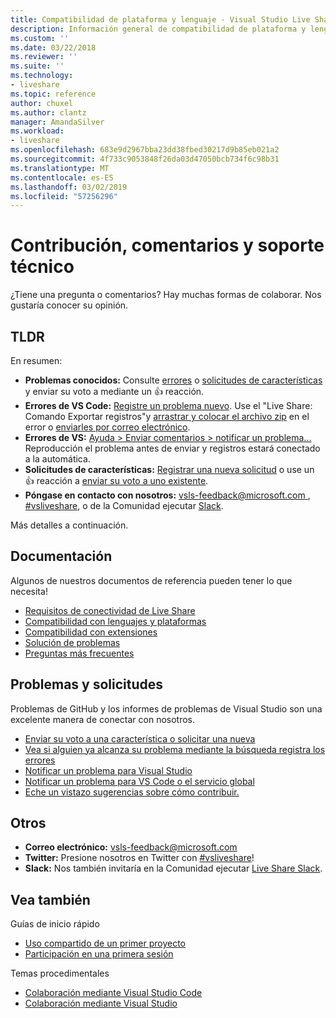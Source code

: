 ```yaml
---
title: Compatibilidad de plataforma y lenguaje - Visual Studio Live Share | Microsoft Docs
description: Información general de compatibilidad de plataforma y lenguaje para Visual Studio Live share.
ms.custom: ''
ms.date: 03/22/2018
ms.reviewer: ''
ms.suite: ''
ms.technology:
- liveshare
ms.topic: reference
author: chuxel
ms.author: clantz
manager: AmandaSilver
ms.workload:
- liveshare
ms.openlocfilehash: 683e9d2967bba23dd38fbed30217d9b85eb021a2
ms.sourcegitcommit: 4f733c9053848f26da03d47050bcb734f6c98b31
ms.translationtype: MT
ms.contentlocale: es-ES
ms.lasthandoff: 03/02/2019
ms.locfileid: "57256296"
---
```

<!--
Copyright © Microsoft Corporation
All rights reserved.
Creative Commons Attribution 4.0 License (International): https://creativecommons.org/licenses/by/4.0/legalcode
-->

# <a name="contributing-feedback-and-support"></a>Contribución, comentarios y soporte técnico

¿Tiene una pregunta o comentarios? Hay muchas formas de colaborar. Nos gustaría conocer su opinión.

## <a name="tldr"></a>TLDR

En resumen:

- **Problemas conocidos:** Consulte [errores](https://aka.ms/vsls-bugs) o [solicitudes de características](https://aka.ms/vsls-feature-requests) y enviar su voto a mediante un 👍 reacción.
- **Errores de VS Code:** [Registre un problema nuevo](https://aka.ms/vsls-new-issue). Use el "Live Share: Comando Exportar registros"y [arrastrar y colocar el archivo zip](https://help.github.com/articles/file-attachments-on-issues-and-pull-requests/) en el error o [enviarles por correo electrónico](mailto:vsls-feedback@microsoft.com).
- **Errores de VS:** [Ayuda > Enviar comentarios > notificar un problema...](https://docs.microsoft.com/en-us/visualstudio/ide/how-to-report-a-problem-with-visual-studio-2017) Reproducción el problema antes de enviar y registros estará conectado a la automática.
- **Solicitudes de características:** [Registrar una nueva solicitud](https://aka.ms/vsls-new-issue) o use un 👍 reacción a [enviar su voto a uno existente](https://aka.ms/vsls-feature-requests).
- **Póngase en contacto con nosotros:** [ vsls-feedback@microsoft.com ](mailto:vsls-feedback@microsoft.com), [#vsliveshare](https://aka.ms/vsls-twitter), o de la Comunidad ejecutar [Slack](https://aka.ms/vsls-slack).

Más detalles a continuación.

## <a name="documentation"></a>Documentación

Algunos de nuestros documentos de referencia pueden tener lo que necesita!

- [Requisitos de conectividad de Live Share](reference/connectivity.md)
- [Compatibilidad con lenguajes y plataformas](reference/platform-support.md)
- [Compatibilidad con extensiones](reference/extensions.md)
- [Solución de problemas](troubleshooting.md)
- [Preguntas más frecuentes](faq.md)

## <a name="issues-and-requests"></a>Problemas y solicitudes

Problemas de GitHub y los informes de problemas de Visual Studio son una excelente manera de conectar con nosotros.

- [Enviar su voto a una característica o solicitar una nueva](https://aka.ms/vsls-feature-requests)
- [Vea si alguien ya alcanza su problema mediante la búsqueda registra los errores](https://aka.ms/vsls-bugs)
- [Notificar un problema para Visual Studio](https://aka.ms/vsls-vsproblem)
- [Notificar un problema para VS Code o el servicio global](https://aka.ms/vsls-vscodeproblem)
- [Eche un vistazo sugerencias sobre cómo contribuir.](https://aka.ms/vsls-problemtips)

## <a name="other"></a>Otros

- **Correo electrónico:** [vsls-feedback@microsoft.com](mailto:vsls-feedback@microsoft.com)
- **Twitter:** Presione nosotros en Twitter con [#vsliveshare](https://aka.ms/vsls-twitter)!
- **Slack:** Nos también invitaría en la Comunidad ejecutar [Live Share Slack](https://aka.ms/vsls-slack).

## <a name="see-also"></a>Vea también

Guías de inicio rápido

- [Uso compartido de un primer proyecto](quickstart/share.md)
- [Participación en una primera sesión](quickstart/join.md)

Temas procedimentales

- [Colaboración mediante Visual Studio Code](use/vscode.md)
- [Colaboración mediante Visual Studio](use/vs.md)

